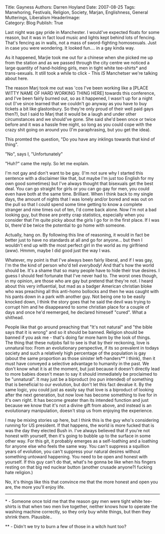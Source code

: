 Title:          Gayness
Authors:        Darren Hoyland
Date:           2007-08-25
Tags:           Manwhoring, Festivals, Religion, Society, Marjan, Englishness, General Mutterings, Liberalism
HeaderImage:    
Category:       Blog
Publish:        True


Last night was gay pride in Manchester. I would've expected floats for some reason, but it was in fact loud music and lights kept behind lots of fencing. That's fencing as in walls, not a mass of sword-fighting homosexuals. Just in case you were wondering. It looked fun.... in a gay kinda way.

As it happened, Marjie took me out for a chinese when she picked me up from the station and as we passed through the city centre we noticed a large quantity of hand-holding girls, men in tight white tee-shirts\* and trans-sexuals. It still took a while to click - This _IS_ Manchetser we're talking about here.

The reason Marj took me out was 'cos I've been working like a [PLACE WITTY NAME OF HARD WORKING THING HERE] towards this conference, and I've been fairly burned out, so as it happened, I wasn't up for a night out (I've since learned that we couldn't go anyway as you have to buy tickets a bit like glastonbury. So they're only proud of their well paid gays then?), but I said to Marj that it would be a laugh and under other circumstances and we should've gone. She said she'd been once or twice before and it was a hassle free night, so long as you could cope with the crazy shit going on around you (I'm paraphrasing, but you get the idea).

This promted the question, "Do you have any inklings towards that kind of thing".

"No", says I, "Unfortunately"

"Huh?" came the reply. So let me explain.

I'm not gay and don't want to be gay. (I'm not sure why I started this sentence with a disclaimer like that, but maybe I'm just too English for my own good sometimes) but I've always thought that bisexuals get the best deal. You can go straight for girls or you can go gay for men, you could even have both at the same time. Brilliant. When I think back to my single days, the amount of nights that I was lonely and/or bored and was out on the pull so that I could spend some time getting to know a complete stranger and nine times out of ten, I'd come back alone. Now I'm not a bad looking guy, but those are pretty crap statistics, especially when you consider that I'm quite picky about the girls I go for in the first place. If I was bi, there'd be twice the potential to go home with someone.

Actually, hang on. By following this line of reasoning, it would in fact be better just to have no standards at all and go for anyone... but then I wouldn't end up with the most perfect girl in the world as my girlfriend (aww). Hmmm, maybe I did good just the way I was.

Whatever, my point is that I've always been fairly liberal, and if I was gay, I'm the the kind of person who'd tell *everybody*! And that's how the world should be. It's a shame that so many people have to hide their true desires. I guess I should feel fortunate that I've never had to. The worst ones though, in my opinion, are those who are gay but pretend that they're not. I heard about this very influential, but mad as a badger American christian bloke who was preaching all this anti-homo bollocks and then he was caught with his pants down in a park with another guy. Not being one to be easily knocked down, I think the story goes that he said the devil was trying to corrupt him and he disappeared to some christian place for a couple of days and once he'd reemerged, he declared himeself "cured". What a shithead.

People like that go around preaching that "It's not natural" and "the bible says that it is wrong" and so it should be banned. Religion should be banned if you ask me - that's doing far more harm by the look of things. The thing that these nutjobs fail to see is that by their reckoning, love is unnatural too:
From an evolutionary perspective, if its so prevalent in todays society and such a relatively high percentage of the population is gay (about the same proportion as those sinister left-handers\** I think), then it must have conveyed a selective advantage to humanity in the past. We don't know what it is at the moment, but just because it doesn't directly lead to more babies doesn't mean to say it should immediately be proclaimed to be "unnatural". It may just be a biproduct (no pun intended) of something that is beneficial to our evolution, but don't let this fact devalue it. By the same logic, you could just as easily say that love is a biproduct of looking after the next generation, but now love has become something to live for in it's own right. It has become greater than its intended function and just because we know that it's not a divine gift from above, and instead is an evolutionary manipulation, doesn't stop us from enjoying the experience.

I may be mixing stories up here, but I think this is the guy who's considering running for US president. If that happens, the world is more fucked that is was the day they elected Bush in. I've always believed that if you're not honest with yourself, then it's going to bubble up to the surface in some other way. For this git, it probably emerges as a self-loathing and a loathing for anyone else who feels the same way. You can't suppress a squillion years of evolution, you can't suppress your natural desires without something untoward happening. You need to be open and honest with yourself.  If this guy can't do that, what's he gonna be like when his fingers resting on that big red nuclear button (another crusade anyone?I fucking hate religion.)

No, it's things like this that convince me that the more honest and open you are, the more you'll enjoy life.

----

\* - Someone once told me that the reason gay men were tight white tee-shirts is that when two men live together, neither knows how to operate the washing machine correctly, so they only buy white things, but then they shrink them. Plausible..

\** - Didn't we try to burn a few of those in a witch hunt too?
